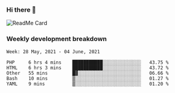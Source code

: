### Hi there 👋

<!--
**itzcy/itzcy** is a ✨ _special_ ✨ repository because its `README.md` (this file) appears on your GitHub profile.

Here are some ideas to get you started:

- 🔭 I’m currently working on ...
- 🌱 I’m currently learning ...
- 👯 I’m looking to collaborate on ...
- 🤔 I’m looking for help with ...
- 💬 Ask me about ...
- 📫 How to reach me: ...
- 😄 Pronouns: ...
- ⚡ Fun fact: ...
-->
![ReadMe Card](https://github-readme-stats.vercel.app/api?username=itzcy&show_icons=true&title_color=2d3198&icon_color=797cb8&text_color=24292e&bg_color=f6f8fa)

### Weekly development breakdown
<!--START_SECTION:waka-->
```text
Week: 28 May, 2021 - 04 June, 2021

PHP     6 hrs 4 mins    ███████████░░░░░░░░░░░░░░   43.75 % 
HTML    6 hrs 3 mins    ███████████░░░░░░░░░░░░░░   43.72 % 
Other   55 mins         █▓░░░░░░░░░░░░░░░░░░░░░░░   06.66 % 
Bash    10 mins         ▒░░░░░░░░░░░░░░░░░░░░░░░░   01.27 % 
YAML    9 mins          ▒░░░░░░░░░░░░░░░░░░░░░░░░   01.20 % 
```
<!--END_SECTION:waka-->

